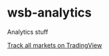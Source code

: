# wsb-analytics
 
Analytics stuff

<div className="flex flex-col h-screen w-max sm:h-max sm:w-4/6 sm:mx-auto items-center">
                        <div className="tradingview-widget-container" ref={container}>
                            <div className="tradingview-widget-container__widget"></div>
                            <div className="tradingview-widget-copyright"><a href="https://www.tradingview.com/" rel="noopener nofollow" target="_blank"><span className="blue-text">Track all markets on TradingView</span></a></div>
                        </div>
                    </div>
